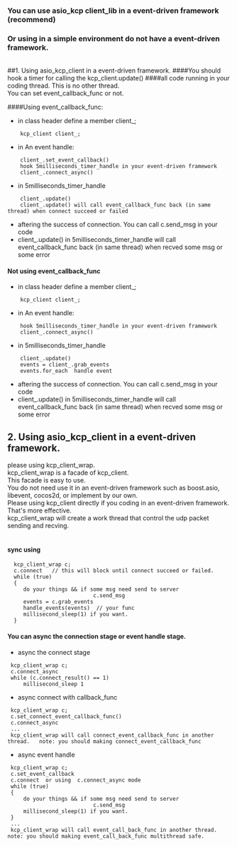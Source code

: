 ### You can use asio_kcp client_lib in a event-driven framework (recommend)
### Or using in a simple environment do not have a event-driven framework.


<br>
##1. Using asio_kcp_client in a event-driven framework. 
####You should hook a timer for calling the kcp_client.update()
####all code running in your coding thread. This is no other thread.
<br>
You can set event_callback_func or not.

####Using event_callback_func:
  * in class header define a member client_;
```
    kcp_client client_;
```

  * in An event handle:
```
    client_.set_event_callback()
    hook 5milliseconds_timer_handle in your event-driven framework
    client_.connect_async()
```

  * in 5milliseconds_timer_handle
```
    client_.update()
    client_.update() will call event_callback_func back (in same thread) when connect succeed or failed
```

  * aftering the success of connection. You can call c.send_msg in your code
  * client_.update() in 5milliseconds_timer_handle will call event_callback_func back (in same thread) when recved some msg or some error 


#### Not using event_callback_func
  * in class header define a member client_;
```
    kcp_client client_;
```

  * in An event handle:
```
    hook 5milliseconds_timer_handle in your event-driven framework
    client_.connect_async()
```

  * in 5milliseconds_timer_handle
```
    client_.update()
    events = client_.grab_events
    events.for_each  handle event
```

  * aftering the success of connection. You can call c.send_msg in your code
  * client_.update() in 5milliseconds_timer_handle will call event_callback_func back (in same thread) when recved some msg or some error 


## 2. Using asio_kcp_client in a event-driven framework.<br>
please using kcp_client_wrap.<br>
kcp_client_wrap is a facade of kcp_client.<br>
This facade is easy to use. <br>
You do not need use it in an event-driven framework such as boost.asio, libevent, cocos2d, or implement by our own.<br>
Please using kcp_client directly if you coding in an event-driven framework. That's more effective.<br>
kcp_client_wrap will create a work thread that control the udp packet sending and recving.<br>
<br>

#### sync using
```
  kcp_client_wrap c;
  c.connect   // this will block until connect succeed or failed.
  while (true)
  {
     do your things && if some msg need send to server
                           c.send_msg
     events = c.grab_events
     handle_events(events)  // your func
     millisecond_sleep(1) if you want.
  }
```

#### You can async the connection stage or event handle stage.

* async the connect stage
```
 kcp_client_wrap c;
 c.connect_async
 while (c.connect_result() == 1)
     millisecond_sleep 1
```

* async connect with callback_func
```
 kcp_client_wrap c;
 c.set_connect_event_callback_func()
 c.connect_async
 ...
 kcp_client_wrap will call connect_event_callback_func in another thread.   note: you should making connect_event_callback_func 
```

* async event handle
```
 kcp_client_wrap c;
 c.set_event_callback
 c.connect  or using  c.connect_async mode
 while (true)
 {
     do your things && if some msg need send to server
                           c.send_msg
     millisecond_sleep(1) if you want.
 }
 ...
 kcp_client_wrap will call event_call_back_func in another thread. note: you should making event_call_back_func multithread safe.
```